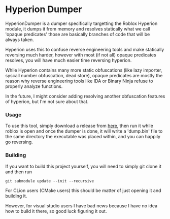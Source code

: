 # Hyperion Dumper

HyperionDumper is a dumper specifically targetting the Roblox Hyperion module, it dumps it from memory and resolves statically what we call 'opaque predicates' those are basically branches of code that will be always taken.

Hyperion uses this to confuse reverse engineering tools and make statically reversing much harder, however with most (if not all) opaque predicates resolves, you will have much easier time reversing hyperion.

While Hyperion contains many more static obfuscations (like lazy importer, syscall number obfuscation, dead store), opaque predicates are mostly the reason why reverse engineering tools like IDA or Binary Ninja refuse to properly analyze functions.

In the future, I might consider adding resolving another obfuscation features of hyperion, but I'm not sure about that.

### Usage

To use this tool, simply download a release from [here](https://github.com/Pixeluted/HyperionDumper/releases/latest), then run it while roblox is open and once the dumper is done, it will write a 'dump.bin' file to the same directory the executable was placed within, and you can happily go reversing.

### Building

If you want to build this project yourself, you will need to simply git clone it and then run
```
git submodule update --init --recursive
```

For CLion users (CMake users) this should be matter of just opening it and building it.

However, for visual studio users I have bad news because I have no idea how to build it there, so good luck figuring it out.
